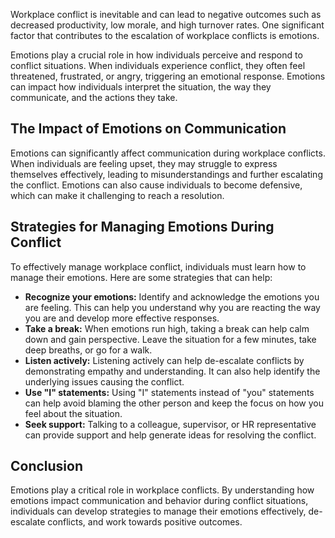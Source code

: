 

Workplace conflict is inevitable and can lead to negative outcomes such as decreased productivity, low morale, and high turnover rates. One significant factor that contributes to the escalation of workplace conflicts is emotions.

Emotions play a crucial role in how individuals perceive and respond to conflict situations. When individuals experience conflict, they often feel threatened, frustrated, or angry, triggering an emotional response. Emotions can impact how individuals interpret the situation, the way they communicate, and the actions they take.

## The Impact of Emotions on Communication

Emotions can significantly affect communication during workplace conflicts. When individuals are feeling upset, they may struggle to express themselves effectively, leading to misunderstandings and further escalating the conflict. Emotions can also cause individuals to become defensive, which can make it challenging to reach a resolution.

## Strategies for Managing Emotions During Conflict

To effectively manage workplace conflict, individuals must learn how to manage their emotions. Here are some strategies that can help:

- **Recognize your emotions:** Identify and acknowledge the emotions you are feeling. This can help you understand why you are reacting the way you are and develop more effective responses.
- **Take a break:** When emotions run high, taking a break can help calm down and gain perspective. Leave the situation for a few minutes, take deep breaths, or go for a walk.
- **Listen actively:** Listening actively can help de-escalate conflicts by demonstrating empathy and understanding. It can also help identify the underlying issues causing the conflict.
- **Use "I" statements:** Using "I" statements instead of "you" statements can help avoid blaming the other person and keep the focus on how you feel about the situation.
- **Seek support:** Talking to a colleague, supervisor, or HR representative can provide support and help generate ideas for resolving the conflict.

## Conclusion

Emotions play a critical role in workplace conflicts. By understanding how emotions impact communication and behavior during conflict situations, individuals can develop strategies to manage their emotions effectively, de-escalate conflicts, and work towards positive outcomes.
